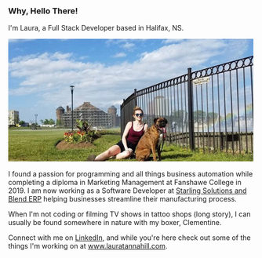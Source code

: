 ### Why, Hello There!

I'm Laura, a Full Stack Developer based in Halifax, NS. 

!["Boxer dog and human in front of Halifax Commons fountain"](https://github.com/laurtann/laurtann/blob/main/github-clem.png?raw=true)

I found a passion for programming and all things business automation while completing a diploma in Marketing Management at Fanshawe College in 2019. I am now working as a Software Developer at [Starling Solutions and Blend ERP](https://www.blend-erp.com/) helping businesses streamline their manufacturing process.

When I'm not coding or filming TV shows in tattoo shops (long story), I can usually be found somewhere in nature with my boxer, Clementine.

Connect with me on [LinkedIn](https://www.linkedin.com/in/laura-tannahill/), and while you're here check out some of the things I'm working on at www.lauratannahill.com.
